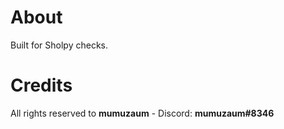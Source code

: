 # About
 Built for Sholpy checks.

# Credits
  All rights reserved to **mumuzaum** - Discord: **mumuzaum#8346**
